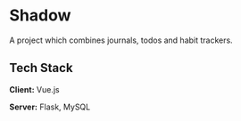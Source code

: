 # Shadow

A project which combines journals, todos and habit trackers.


## Tech Stack

**Client:**  Vue.js

**Server:** Flask, MySQL
